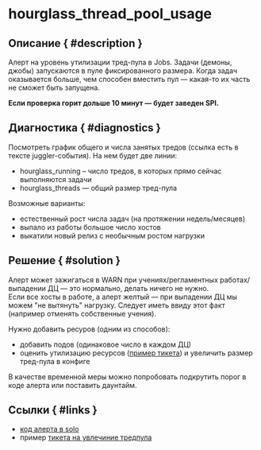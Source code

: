 # hourglass_thread_pool_usage


## Описание { #description }
Алерт на уровень утилизации тред-пула в Jobs. Задачи (демоны, джобы) запускаются в пуле фиксированного размера.
Когда задач оказывается больше, чем способен вместить пул — какая-то их часть не сможет быть запущена.

**Если проверка горит дольше 10 минут — будет заведен SPI.**

## Диагностика { #diagnostics }
Посмотреть график общего и числа занятых тредов (ссылка есть в тексте juggler-события).
На нем будет две линии:
- hourglass_running – число тредов, в которых прямо сейчас выполняются задачи
- hourglass_threads — общий размер тред-пула

Возможные варианты:
- естественный рост числа задач (на протяжении недель/месяцев)
- выпало из работы большое число хостов
- выкатили новый релиз с необычным ростом нагрузки

## Решение { #solution }
Алерт может зажигаться в WARN при учениях/регламентных работах/выпадении ДЦ — это нормально, делать ничего не нужно.  
Если все хосты в работе, а алерт желтый — при выпадении ДЦ мы можем "не вытянуть" нагрузку.
Следует иметь ввиду этот факт (например отменять собственные учения).

Нужно добавить ресуров (одним из способов):
- добавить подов (одинаковое число в каждом ДЦ)
- оценить утилизацию ресурсов ([пример тикета](https://st.yandex-team.ru/DIRECT-122430)) и увеличить размер тред-пула в конфиге

В качестве временной меры можно попробовать подкрутить порог в коде алерта или поставить даунтайм.


## Ссылки { #links }
- [код алерта в solo](https://a.yandex-team.ru/arc/trunk/arcadia/direct/solo/registered/alert/jobs/hourglass_utilization.py)
- пример [тикета на увлечиние тредпула](https://st.yandex-team.ru/DIRECT-122430)
